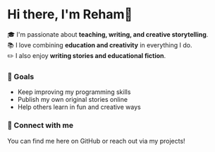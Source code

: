 # Hi there, I'm Reham👋

🎓 I'm passionate about **teaching, writing, and creative storytelling**.  
📚 I love combining **education and creativity** in everything I do.  
✏️ I also enjoy **writing stories and educational fiction**.  

### 🌱 Goals
- Keep improving my programming skills  
- Publish my own original stories online  
- Help others learn in fun and creative ways  

### 💌 Connect with me
You can find me here on GitHub or reach out via my projects!
